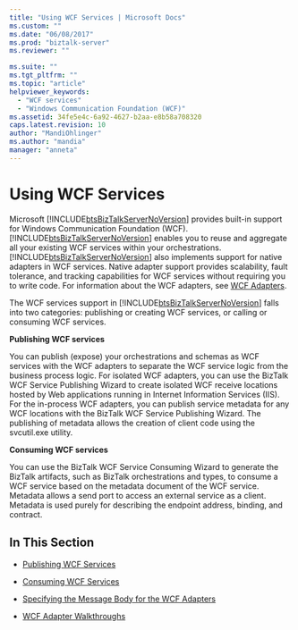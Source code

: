 ```yaml
---
title: "Using WCF Services | Microsoft Docs"
ms.custom: ""
ms.date: "06/08/2017"
ms.prod: "biztalk-server"
ms.reviewer: ""

ms.suite: ""
ms.tgt_pltfrm: ""
ms.topic: "article"
helpviewer_keywords: 
  - "WCF services"
  - "Windows Communication Foundation (WCF)"
ms.assetid: 34fe5e4c-6a92-4627-b2aa-e8b58a708320
caps.latest.revision: 10
author: "MandiOhlinger"
ms.author: "mandia"
manager: "anneta"
---
```

# Using WCF Services
Microsoft [!INCLUDE[btsBizTalkServerNoVersion](../includes/btsbiztalkservernoversion-md.md)] provides built-in support for Windows Communication Foundation (WCF). [!INCLUDE[btsBizTalkServerNoVersion](../includes/btsbiztalkservernoversion-md.md)] enables you to reuse and aggregate all your existing WCF services within your orchestrations. [!INCLUDE[btsBizTalkServerNoVersion](../includes/btsbiztalkservernoversion-md.md)] also implements support for native adapters in WCF services. Native adapter support provides scalability, fault tolerance, and tracking capabilities for WCF services without requiring you to write code. For information about the WCF adapters, see [WCF Adapters](../core/wcf-adapters.md).  
  
 The WCF services support in [!INCLUDE[btsBizTalkServerNoVersion](../includes/btsbiztalkservernoversion-md.md)] falls into two categories: publishing or creating WCF services, or calling or consuming WCF services.  
  
 **Publishing WCF services**  
  
 You can publish (expose) your orchestrations and schemas as WCF services with the WCF adapters to separate the WCF service logic from the business process logic. For isolated WCF adapters, you can use the BizTalk WCF Service Publishing Wizard to create isolated WCF receive locations hosted by Web applications running in Internet Information Services (IIS). For the in-process WCF adapters, you can publish service metadata for any WCF locations with the BizTalk WCF Service Publishing Wizard.  The publishing of metadata allows the creation of client code using the svcutil.exe utility.  
  
 **Consuming WCF services**  
  
 You can use the BizTalk WCF Service Consuming Wizard to generate the BizTalk artifacts, such as BizTalk orchestrations and types, to consume a WCF service based on the metadata document of the WCF service. Metadata allows a send port to access an external service as a client. Metadata is used purely for describing the endpoint address, binding, and contract.  
  
## In This Section  
  
-   [Publishing WCF Services](../core/publishing-wcf-services.md)  
  
-   [Consuming WCF Services](../core/consuming-wcf-services.md)  
  
-   [Specifying the Message Body for the WCF Adapters](../core/specifying-the-message-body-for-the-wcf-adapters.md)  
  
-   [WCF Adapter Walkthroughs](../core/wcf-adapter-walkthroughs.md)